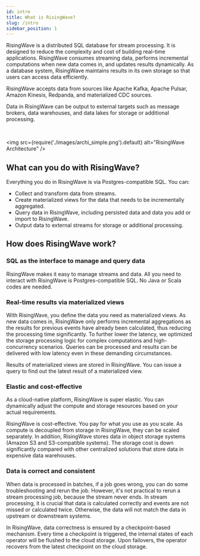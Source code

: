 ```yaml
---
id: intro
title: What is RisingWave?
slug: /intro
sidebar_position: 1
---
```


<head>
  <link rel="canonical" href="https://docs.risingwave.com/docs/current/intro/" />
</head>
RisingWave is a distributed SQL database for stream processing. It is designed to reduce the complexity and cost of building real-time applications. RisingWave consumes streaming data, performs incremental computations when new data comes in, and updates results dynamically. As a database system, RisingWave maintains results in its own storage so that users can access data efficiently.

RisingWave accepts data from sources like Apache Kafka, Apache Pulsar, Amazon Kinesis, Redpanda, and materialized CDC sources.

Data in RisingWave can be output to external targets such as message brokers, data warehouses, and data lakes for storage or additional processing.

<RollButton text="&nbsp;&nbsp;Get Started" doc="get-started" block />
<br/>

<img
src={require('./images/archi_simple.png').default}
alt="RisingWave Architecture"
/>

## What can you do with RisingWave?

Everything you do in RisingWave is via Postgres-compatible SQL. You can:

- Collect and transform data from streams.
- Create materialized views for the data that needs to be incrementally aggregated.
- Query data in RisingWave, including persisted data and data you add or import to RisingWave.
- Output data to external streams for storage or additional processing.

<DefaultButton text="Try it out" doc="get-started"/>
<LightButton text="Supported sources" doc="sql-create-source#supported-sources"/>
<LightButton text="Supported sinks" doc="sql-create-sink"/>

## How does RisingWave work?

### SQL as the interface to manage and query data

RisingWave makes it easy to manage streams and data. All you need to interact with RisingWave is Postgres-compatible SQL. No Java or Scala codes are needed.

### Real-time results via materialized views

With RisingWave, you define the data you need as materialized views. As new data comes in, RisingWave only performs incremental aggregations as the results for previous events have already been calculated, thus reducing the processing time significantly. To further lower the latency, we optimized the storage processing logic for complex computations and high-concurrency scenarios. Queries can be processed and results can be delivered with low latency even in these demanding circumstances.

Results of materialized views are stored in RisingWave. You can issue a query to find out the latest result of a materialized view.

### Elastic and cost-effective

As a cloud-native platform, RisingWave is super elastic. You can dynamically adjust the compute and storage resources based on your actual requirements.

RisingWave is cost-effective. You pay for what you use as you scale. As compute is decoupled from storage in RisingWave, they can be scaled separately. In addition, RisingWave stores data in object storage systems (Amazon S3 and S3-compatible systems). The storage cost is down significantly compared with other centralized solutions that store data in expensive data warehouses.

### Data is correct and consistent

When data is processed in batches, if a job goes wrong, you can do some troubleshooting and rerun the job. However, it's not practical to rerun a stream processing job, because the stream never ends. In stream processing, it is crucial that data is calculated correctly and events are not missed or calculated twice. Otherwise, the data will not match the data in upstream or downstream systems.

In RisingWave, data correctness is ensured by a checkpoint-based mechanism. Every time a checkpoint is triggered, the internal states of each operator will be flushed to the cloud storage. Upon failovers, the operator recovers from the latest checkpoint on the cloud storage.

<LightButton text="See the architecture" doc="architecture"/>
<LightButton text="Access the source code ⧉" url="https://github.com/risingwavelabs/risingwave"/>
<br/>
